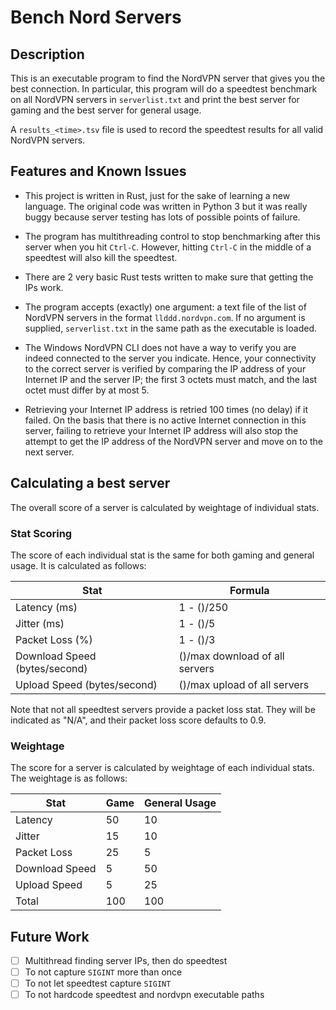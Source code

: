 # Bench Nord Servers

## Description

This is an executable program to find the NordVPN server that gives you the best connection. In particular, this program will do a speedtest benchmark on all NordVPN servers in `serverlist.txt` and print the best server for gaming and the best server for general usage.

A `results_<time>.tsv` file is used to record the speedtest results for all valid NordVPN servers.

## Features and Known Issues

- This project is written in Rust, just for the sake of learning a new language. The original code was written in Python 3 but it was really buggy because server testing has lots of possible points of failure.

- The program has multithreading control to stop benchmarking after this server when you hit `Ctrl-C`. However, hitting `Ctrl-C` in the middle of a speedtest will also kill the speedtest.

- There are 2 very basic Rust tests written to make sure that getting the IPs work.
- The program accepts (exactly) one argument: a text file of the list of NordVPN servers in the format `llddd.nordvpn.com`. If no argument is supplied, `serverlist.txt` in the same path as the executable is loaded.
- The Windows NordVPN CLI does not have a way to verify you are indeed connected to the server you indicate. Hence, your connectivity to the correct server is verified by comparing the IP address of your Internet IP and the server IP; the first 3 octets must match, and the last octet must differ by at most 5.
- Retrieving your Internet IP address is retried 100 times (no delay) if it failed. On the basis that there is no active Internet connection in this server, failing to retrieve your Internet IP address will also stop the attempt to get the IP address of the NordVPN server and move on to the next server.



## Calculating a best server

The overall score of a server is calculated by weightage of individual stats.

### Stat Scoring

The score of each individual stat is the same for both gaming and general usage. It is calculated as follows:

| Stat                          | Formula                        |
| ----------------------------- | ------------------------------ |
| Latency (ms)                  | 1 - ()/250                     |
| Jitter (ms)                   | 1 - ()/5                       |
| Packet Loss (%)               | 1 - ()/3                       |
| Download Speed (bytes/second) | ()/max download of all servers |
| Upload Speed (bytes/second)   | ()/max upload of all servers   |

Note that not all speedtest servers provide a packet loss stat. They will be indicated as "N/A", and their packet loss score defaults to 0.9.

### Weightage

The score for a server is calculated by weightage of each individual stats. The weightage is as follows:

| Stat           | Game | General Usage |
| -------------- | ---- | ------------- |
| Latency        | 50   | 10            |
| Jitter         | 15   | 10            |
| Packet Loss    | 25   | 5             |
| Download Speed | 5    | 50            |
| Upload Speed   | 5    | 25            |
| Total          | 100  | 100           |

## Future Work

- [ ] Multithread finding server IPs, then do speedtest
- [ ] To not capture `SIGINT` more than once
- [ ] To not let speedtest capture `SIGINT`
- [ ] To not hardcode speedtest and nordvpn executable paths
